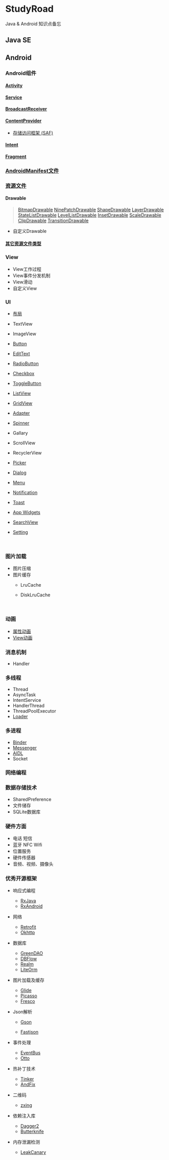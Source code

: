 # StudyRoad
Java & Android 知识点备忘

## Java SE



## Android
### Android组件
#### [Activity](/Android-Components/Activity.md) 
#### [Service](/Android-Components/Service.md) 
#### [BroadcastReceiver](/Android-Components/BroadcastReceiver.md)
#### [ContentProvider](/Android-Components/ContentProvider.md)
* [存储访问框架 (SAF)](/Android-Components/SAF.md)

#### [Intent](/Android-Components/Intent.md)
#### [Fragment](/Android-Components/Fragment.md)



### [AndroidManifest文件](/AndroidManifest.md)



### [资源文件](/Resources/Resources.md)
#### Drawable
> [BitmapDrawable](/Drawable/BitmapDrawable.md)
> [NinePatchDrawable](/Drawable/NinePatchDrawable.md)
> [ShapeDrawable](/Drawable/ShapeDrawable.md)
> [LayerDrawable](/Drawable/LayerDrawable.md)
> [StateListDrawable](/Drawable/StateListDrawable.md)
> [LevelListDrawable](/Drawable/LevelListDrawable.md)
> [InsetDrawable](/Drawable/InsetDrawable.md)
> [ScaleDrawable](/Drawable/ScaleDrawable.md)
> [ClipDrawable](/Drawable/ClipDrawable.md)
> [TransitionDrawable](/Drawable/TransitionDrawable.md)

* 自定义Drawable

#### [其它资源文件类型](/Resources/ResourceTypes.md)



### View
* View工作过程
* View事件分发机制
* View滑动
* 自定义View
  ​

### UI
* [布局](/User-Interface/Layout.md)

* TextView

* ImageView

* [Button](/User-Interface/Button.md)

* [EditText](/User-Interface/EditText.md)

* [RadioButton](/User-Interface/RadioButton.md)

* [Checkbox](/User-Interface/Checkbox.md)

* [ToggleButton](/User-Interface/ToggleButton.md)

* [ListView](/User-Interface/ListView.md)

* [GridView](/User-Interface/GridView.md)

* [Adapter](/User-Interface/Adapter.md)

* [Spinner](/User-Interface/Spinner.md)

* Gallary

* ScrollView

* RecyclerView

* [Picker](/User-Interface/Picker.md)

* [Dialog](/User-Interface/Dialog.md)

* [Menu](/User-Interface/Menu.md)

* [Notification](/User-Interface/Notification.md)

* [Toast](/User-Interface/Toast.md)

* [App Widgets](/User-Interface/App%20Widgets.md)

* [SearchView](/User-Interface/Search.md)

* [Setting](/User-Interface/Setting.md)

  ​
### 图片加载
* 图片压缩
* 图片缓存
  * LruCache

  * DiskLruCache

    ​

### 动画
* [属性动画](/Animation/Property%20Animation.md)
* [View动画](/Animation/View%20Animation.md)
  ​

### 消息机制
* Handler
  ​

### 多线程
* Thread
* AsyncTask
* IntentService
* HandlerThread
* ThreadPoolExecutor
* [Loader](/Threads/Loader.md)
  ​

### 多进程
* [Binder](/IPC/Binder.md)
* [Messenger](/IPC/Messenger.md)
* [AIDL](/IPC/AIDL.md)
* Socket
  ​

### 网络编程




### 数据存储技术
* SharedPreference
* 文件储存
* SQLite数据库
  ​

### 硬件方面
* 电话 短信
* 蓝牙 NFC Wifi
* 位置服务
* 硬件传感器
* 音频、视频、摄像头
  ​

### 优秀开源框架

* 响应式编程

  * [RxJava](https://github.com/ReactiveX/RxJava)
  * [RxAndroid](https://github.com/ReactiveX/RxAndroid)

* 网络

  * [Retrofit](https://github.com/square/retrofit)
  * [Okhttp](https://github.com/square/okhttp)

* 数据库

  * [GreenDAO](https://github.com/greenrobot/greenDAO)
  * [DBFlow](https://github.com/Raizlabs/DBFlow)
  * [Realm](https://github.com/realm/realm-java)
  * [LiteOrm](https://github.com/litesuits/android-lite-orm)

* 图片加载及缓存

  * [Glide](https://github.com/bumptech/glide)
  * [Picasso](https://github.com/square/picasso)
  * [Fresco](https://github.com/facebook/fresco)

* Json解析

  * [Gson](https://github.com/google/gson)


  * [Fastjson](https://github.com/alibaba/fastjson)

* 事件处理

  * [EventBus](https://github.com/greenrobot/EventBus)
  * [Otto](https://github.com/square/otto)

* 热补丁技术

  * [Tinker](https://github.com/Tencent/tinker)
  * [AndFix](https://github.com/alibaba/AndFix)

* 二维码

  * [zxing](https://github.com/zxing/zxing)

* 依赖注入库

  * [Dagger2](https://github.com/google/dagger)
  * [Butterknife](https://github.com/JakeWharton/butterknife)

* 内存泄漏检测

  * [LeakCanary](https://github.com/square/leakcanary)

  ​

  ​

  ​



